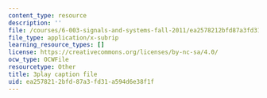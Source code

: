 ```yaml
---
content_type: resource
description: ''
file: /courses/6-003-signals-and-systems-fall-2011/ea2578212bfd87a3fd31a594d6e38f1f_3D51nqZ-97Q.srt
file_type: application/x-subrip
learning_resource_types: []
license: https://creativecommons.org/licenses/by-nc-sa/4.0/
ocw_type: OCWFile
resourcetype: Other
title: 3play caption file
uid: ea257821-2bfd-87a3-fd31-a594d6e38f1f
---
```

